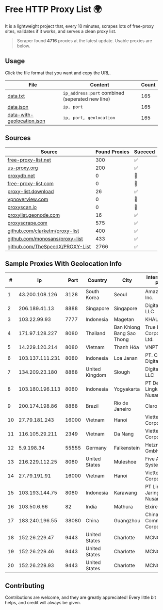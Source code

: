 
# Free HTTP Proxy List 🌍

It is a lightweight project that, every 10 minutes, scrapes lots of free-proxy sites, validates if it works, and serves a clean proxy list.


> Scraper found **4716** proxies at the latest update. Usable proxies are below.

## Usage

Click the file format that you want and copy the URL.


|File|Content|Count|
|----|-------|-----|
|[data.txt](https://raw.githubusercontent.com/themiralay/Proxy-List-World/master/data.txt)|`ip_address:port` combined (seperated new line)|165|
|[data.json](https://raw.githubusercontent.com/themiralay/Proxy-List-World/master/data.json)|`ip, port`|165|
|[data-with-geolocation.json](https://raw.githubusercontent.com/themiralay/Proxy-List-World/master/data-with-geolocation.json)|`ip, port, geolocation`|165|

## Sources

|Source|Found Proxies|Succeed|
|------|-------------|-------|
|[free-proxy-list.net](https://free-proxy-list.net)|300|✅|
|[us-proxy.org](https://www.us-proxy.org)|200|✅|
|[proxydb.net](http://proxydb.net)|0|🚫|
|[free-proxy-list.com](https://free-proxy-list.com/?page=&port=&type%5B%5D=http&type%5B%5D=https&up_time=0&search=Search)|0|🚫|
|[proxy-list.download](https://www.proxy-list.download/HTTP)|26|✅|
|[vpnoverview.com](https://vpnoverview.com/privacy/anonymous-browsing/free-proxy-servers)|0|🚫|
|[proxyscan.io](https://www.proxyscan.io)|0|🚫|
|[proxylist.geonode.com](https://proxylist.geonode.com/api/proxy-list?limit=300&page=1&sort_by=lastChecked&sort_type=desc&protocols=http,https)|16|✅|
|[proxyscrape.com](https://api.proxyscrape.com/v2/?request=displayproxies&protocol=http&timeout=10000&country=all&ssl=all&anonymity=all)|575|✅|
|[github.com/clarketm/proxy-list](https://raw.githubusercontent.com/clarketm/proxy-list/master/proxy-list-raw.txt)|400|✅|
|[github.com/monosans/proxy-list](https://raw.githubusercontent.com/monosans/proxy-list/main/proxies/http.txt)|433|✅|
|[github.com/TheSpeedX/PROXY-List](https://raw.githubusercontent.com/TheSpeedX/PROXY-List/master/http.txt)|2766|✅|


## Sample Proxies With Geolocation Info

|#|Ip|Port|Country|City|Internet Service Provider|
|-|--|----|-------|----|-------------------------|
|1|43.200.108.126|3128|South Korea|Seoul|Amazon.com, Inc.|
|2|206.189.41.13|8888|Singapore|Singapore|DigitalOcean, LLC|
|3|103.22.99.93|7777|Indonesia|Magetan|KHALISTAGROUP|
|4|171.97.128.227|8080|Thailand|Ban Khlong Bang Sao Thong|True Internet Corporation CO. Ltd.|
|5|14.229.120.214|8080|Vietnam|Thanh Hóa|VNPT|
|6|103.137.111.231|8080|Indonesia|Loa Janan|PT. Capoeng Digital Nusantara|
|7|134.209.23.180|8888|United Kingdom|Slough|DigitalOcean, LLC|
|8|103.180.196.113|8080|Indonesia|Yogyakarta|PT Dekadata Lingkar Nusantara|
|9|200.174.198.86|8888|Brazil|Rio de Janeiro|Claro S.A|
|10|27.79.181.243|16000|Vietnam|Hanoi|Viettel Corporation|
|11|116.105.29.211|2349|Vietnam|Da Nang|Viettel Corporation|
|12|5.9.198.34|55555|Germany|Falkenstein|Hetzner Online GmbH|
|13|216.229.112.25|8080|United States|Muleshoe|Five Area Systems, LLC|
|14|27.79.191.91|16000|Vietnam|Hanoi|Viettel Corporation|
|15|103.193.144.75|8080|Indonesia|Karawang|PT Lintas Jaringan Nusantara|
|16|103.50.6.66|82|India|Mathura|Elxire IT Solution|
|17|183.240.196.55|38080|China|Guangzhou|China Mobile Communications Corporation|
|18|152.26.229.47|9443|United States|Charlotte|MCNC|
|19|152.26.229.46|9443|United States|Charlotte|MCNC|
|20|152.26.229.93|9443|United States|Charlotte|MCNC|



## Contributing

Contributions are welcome, and they are greatly appreciated! Every
little bit helps, and credit will always be given.

